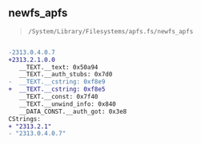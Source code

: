 ## newfs_apfs

> `/System/Library/Filesystems/apfs.fs/newfs_apfs`

```diff

-2313.0.4.0.7
+2313.2.1.0.0
   __TEXT.__text: 0x50a94
   __TEXT.__auth_stubs: 0x7d0
-  __TEXT.__cstring: 0xf8e9
+  __TEXT.__cstring: 0xf8e5
   __TEXT.__const: 0x7f40
   __TEXT.__unwind_info: 0x840
   __DATA_CONST.__auth_got: 0x3e8
CStrings:
+ "2313.2.1"
- "2313.0.4.0.7"

```
